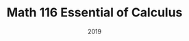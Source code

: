 ---
title: "Math 116 Essential of Calculus"
collection: teaching
type: "Workshop"
permalink: 
venue: "Brigham Young University, Mathematics Department"
date: 2019
location: "Provo, Utah, USA"
---